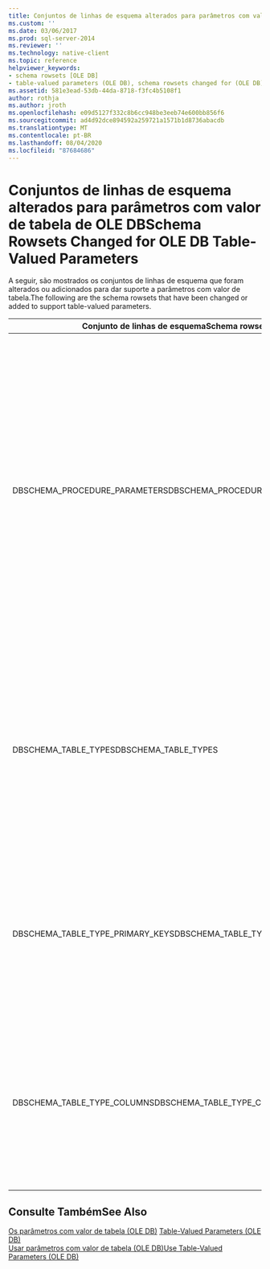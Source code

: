```yaml
---
title: Conjuntos de linhas de esquema alterados para parâmetros com valor de tabela do OLE DB | Microsoft Docs
ms.custom: ''
ms.date: 03/06/2017
ms.prod: sql-server-2014
ms.reviewer: ''
ms.technology: native-client
ms.topic: reference
helpviewer_keywords:
- schema rowsets [OLE DB]
- table-valued parameters (OLE DB), schema rowsets changed for (OLE DB)
ms.assetid: 581e3ead-53db-44da-8718-f3fc4b5108f1
author: rothja
ms.author: jroth
ms.openlocfilehash: e09d5127f332c8b6cc948be3eeb74e600bb856f6
ms.sourcegitcommit: ad4d92dce894592a259721a1571b1d8736abacdb
ms.translationtype: MT
ms.contentlocale: pt-BR
ms.lasthandoff: 08/04/2020
ms.locfileid: "87684686"
---
```

# <a name="schema-rowsets-changed-for-ole-db-table-valued-parameters"></a><span data-ttu-id="6447a-102">Conjuntos de linhas de esquema alterados para parâmetros com valor de tabela de OLE DB</span><span class="sxs-lookup"><span data-stu-id="6447a-102">Schema Rowsets Changed for OLE DB Table-Valued Parameters</span></span>
  <span data-ttu-id="6447a-103">A seguir, são mostrados os conjuntos de linhas de esquema que foram alterados ou adicionados para dar suporte a parâmetros com valor de tabela.</span><span class="sxs-lookup"><span data-stu-id="6447a-103">The following are the schema rowsets that have been changed or added to support table-valued parameters.</span></span>  
  
|<span data-ttu-id="6447a-104">Conjunto de linhas de esquema</span><span class="sxs-lookup"><span data-stu-id="6447a-104">Schema rowset</span></span>|<span data-ttu-id="6447a-105">Descrição</span><span class="sxs-lookup"><span data-stu-id="6447a-105">Description</span></span>|  
|-------------------|-----------------|  
|<span data-ttu-id="6447a-106">DBSCHEMA_PROCEDURE_PARAMETERS</span><span class="sxs-lookup"><span data-stu-id="6447a-106">DBSCHEMA_PROCEDURE_PARAMETERS</span></span>|<span data-ttu-id="6447a-107">Foram adicionadas duas novas colunas ao final do conjunto de linhas denominado SS_TYPE_CATALOG_NAME e SS_TYPE_SCHEMANAME.</span><span class="sxs-lookup"><span data-stu-id="6447a-107">Two new columns were added at the end of the rowset named SS_TYPE_CATALOG_NAME and SS_TYPE_SCHEMANAME.</span></span> <span data-ttu-id="6447a-108">Essas colunas poderiam ser reutilizadas para tipos futuros.</span><span class="sxs-lookup"><span data-stu-id="6447a-108">These columns could be re-used for future types.</span></span> <span data-ttu-id="6447a-109">As colunas TYPE_NAME e LOCAL_TYPE_NAME conterão o nome do tipo TABLE do parâmetro com valor de tabela.</span><span class="sxs-lookup"><span data-stu-id="6447a-109">The TYPE_NAME and LOCAL_TYPE_NAME columns will contain the name of the table-valued parameter TABLE type.</span></span> <span data-ttu-id="6447a-110">A coluna DATA_TYPE terá o valor de DBTYPE_TABLE = 143 para parâmetros com valor de tabela.</span><span class="sxs-lookup"><span data-stu-id="6447a-110">The DATA_TYPE column will have value DBTYPE_TABLE = 143 for table-valued parameters.</span></span>|  
|<span data-ttu-id="6447a-111">DBSCHEMA_TABLE_TYPES</span><span class="sxs-lookup"><span data-stu-id="6447a-111">DBSCHEMA_TABLE_TYPES</span></span>|<span data-ttu-id="6447a-112">Este conjunto de linhas foi adicionado para dar suporte a parâmetros com valor de tabela.</span><span class="sxs-lookup"><span data-stu-id="6447a-112">This rowset was added to support table-valued parameters.</span></span> <span data-ttu-id="6447a-113">Ele é idêntico ao DBSCHEMA_TABLES, a não ser pelo fato de retornar metadados apenas para tipos de tabela, em vez de tabelas, exibições ou sinônimos.</span><span class="sxs-lookup"><span data-stu-id="6447a-113">It is identical to DBSCHEMA_TABLES, except that it returns metadata only for table types, rather than for tables, views, or synonyms.</span></span> <span data-ttu-id="6447a-114">A coluna TABLE_TYPE terá o valor 'TABLE TYPE'.</span><span class="sxs-lookup"><span data-stu-id="6447a-114">The TABLE_TYPE column will have the value 'TABLE TYPE'.</span></span>|  
|<span data-ttu-id="6447a-115">DBSCHEMA_TABLE_TYPE_PRIMARY_KEYS</span><span class="sxs-lookup"><span data-stu-id="6447a-115">DBSCHEMA_TABLE_TYPE_PRIMARY_KEYS</span></span>|<span data-ttu-id="6447a-116">Este conjunto de linhas foi adicionado para dar suporte a parâmetros com valor de tabela.</span><span class="sxs-lookup"><span data-stu-id="6447a-116">This rowset was added to support table-valued parameters.</span></span> <span data-ttu-id="6447a-117">Ele é idêntico ao DBSCHEMA_PRIMARY_KEYS, a não ser pelo fato de retornar metadados de chaves primárias apenas para tipos de tabela, em vez de tabelas.</span><span class="sxs-lookup"><span data-stu-id="6447a-117">It is identical to DBSCHEMA_PRIMARY_KEYS, except that it returns primary keys metadata only for table types, rather than for tables.</span></span>|  
|<span data-ttu-id="6447a-118">DBSCHEMA_TABLE_TYPE_COLUMNS</span><span class="sxs-lookup"><span data-stu-id="6447a-118">DBSCHEMA_TABLE_TYPE_COLUMNS</span></span>|<span data-ttu-id="6447a-119">Este conjunto de linhas foi adicionado para dar suporte a parâmetros com valor de tabela.</span><span class="sxs-lookup"><span data-stu-id="6447a-119">This rowset was added to support table-valued parameters.</span></span> <span data-ttu-id="6447a-120">Ele é idêntico ao DBSCHEMA_COLUMNS, a não ser pelo fato de retornar metadados de coluna apenas para tipos de tabela, em vez de tabelas, exibições ou sinônimos.</span><span class="sxs-lookup"><span data-stu-id="6447a-120">It is identical to DBSCHEMA_COLUMNS, except that it returns column metadata only for table types, rather than for tables, views, or synonyms.</span></span>|  
  
## <a name="see-also"></a><span data-ttu-id="6447a-121">Consulte Também</span><span class="sxs-lookup"><span data-stu-id="6447a-121">See Also</span></span>  
 <span data-ttu-id="6447a-122">[Os parâmetros com valor de tabela &#40;OLE DB&#41;](table-valued-parameters-ole-db.md) </span><span class="sxs-lookup"><span data-stu-id="6447a-122">[Table-Valued Parameters &#40;OLE DB&#41;](table-valued-parameters-ole-db.md) </span></span>  
 [<span data-ttu-id="6447a-123">Usar parâmetros com valor de tabela &#40;OLE DB&#41;</span><span class="sxs-lookup"><span data-stu-id="6447a-123">Use Table-Valued Parameters &#40;OLE DB&#41;</span></span>](../native-client-ole-db-how-to/use-table-valued-parameters-ole-db.md)  
  
  
